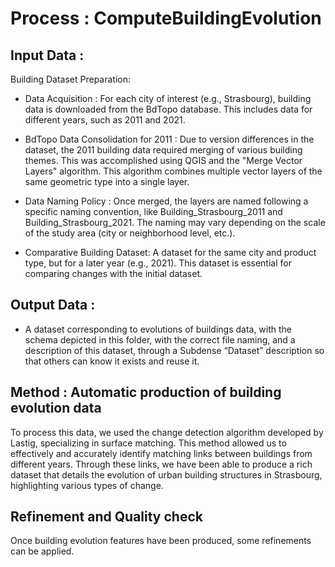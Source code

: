 # Process : ComputeBuildingEvolution 

## Input Data :
Building Dataset Preparation:

* Data Acquisition : For each city of interest (e.g., Strasbourg), building data is downloaded from the BdTopo database. This includes data for different years, such as 2011 and 2021.

* BdTopo Data Consolidation for 2011 : Due to version differences in the dataset, the 2011 building data required merging of various building themes. This was accomplished using QGIS and the "Merge Vector Layers" algorithm. This algorithm combines multiple vector layers of the same geometric type into a single layer.

* Data Naming Policy : Once merged, the layers are named following a specific naming convention, like Building_Strasbourg_2011 and Building_Strasbourg_2021. The naming may vary depending on the scale of the study area (city or neighborhood level, etc.).

* Comparative Building Dataset: A dataset for the same city and product type, but for a later year (e.g., 2021). This dataset is essential for comparing changes with the initial dataset. 

## Output Data : 
*	A dataset corresponding to evolutions of buildings data, with the schema depicted in this folder, with the correct file naming, and a description of this dataset, through a Subdense “Dataset” description so that others can know it exists and reuse it.

## Method : Automatic production of building evolution data
To process this data, we used the change detection algorithm developed by Lastig, specializing in surface matching. This method allowed us to effectively and accurately identify matching links between buildings from different years. Through these links, we have been able to produce a rich dataset that details the evolution of urban building structures in Strasbourg, highlighting various types of change.
## Refinement and Quality check 
Once building evolution features have been produced, some refinements can be applied.  
